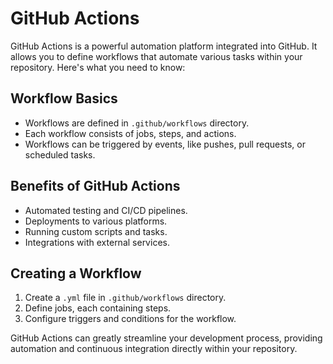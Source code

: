# GitHub Actions

GitHub Actions is a powerful automation platform integrated into GitHub. It allows you to define workflows that automate various tasks within your repository. Here's what you need to know:

## Workflow Basics

- Workflows are defined in `.github/workflows` directory.
- Each workflow consists of jobs, steps, and actions.
- Workflows can be triggered by events, like pushes, pull requests, or scheduled tasks.

## Benefits of GitHub Actions

- Automated testing and CI/CD pipelines.
- Deployments to various platforms.
- Running custom scripts and tasks.
- Integrations with external services.

## Creating a Workflow

1. Create a `.yml` file in `.github/workflows` directory.
2. Define jobs, each containing steps.
3. Configure triggers and conditions for the workflow.

GitHub Actions can greatly streamline your development process, providing automation and continuous integration directly within your repository.
